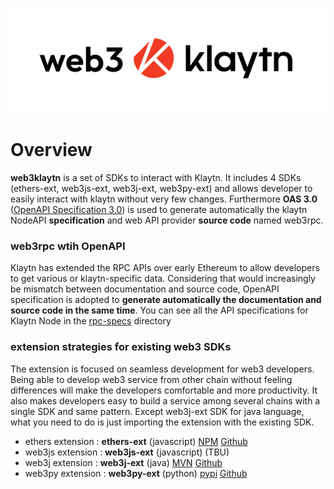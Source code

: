 
![logo.png](<logo.png>)

# Overview
**web3klaytn** is a set of SDKs to interact with Klaytn. It includes 4 SDKs (ethers-ext, web3js-ext, web3j-ext, web3py-ext) and allows developer to easily interact with klaytn without very few changes. Furthermore **OAS 3.0** ([OpenAPI Specification 3.0](https://swagger.io/specification/)) is used to generate automatically the klaytn NodeAPI **specification** and web API provider **source code** named web3rpc.

### web3rpc wtih OpenAPI
Klaytn has extended the RPC APIs over early Ethereum to allow developers to get various or klaytn-specific data. Considering that would increasingly be mismatch between documentation and source code, OpenAPI specification is adopted to **generate automatically the documentation and source code in the same time**. You can see all the API specifications for Klaytn Node in the [rpc-specs](https://github.com/klaytn/web3klaytn/tree/dev/web3rpc/rpc-specs) directory

### extension strategies for existing web3 SDKs
The extension is focused on seamless development for web3 developers. Being able to develop web3 service from other chain without feeling differences will make the developers comfortable and more productivity. It also makes developers easy to build a service among several chains with a single SDK and same pattern. Except web3j-ext SDK for java language, what you need to do is just importing the extension with the existing SDK.

- ethers extension : **ethers-ext** (javascript) [NPM](https://www.npmjs.com/package/@klaytn/ethers-ext) [Github](https://github.com/klaytn/web3klaytn/tree/main/ethers-ext)
- web3js extension : **web3js-ext** (javascript) (TBU)
- web3j extension : **web3j-ext** (java) [MVN](https://mvnrepository.com/artifact/foundation.klaytn/web3j-ext) [Github](https://github.com/klaytn/web3klaytn/tree/main/web3j-ext)
- web3py extension : **web3py-ext** (python) [pypi](https://pypi.org/project/web3py-ext/) [Github](https://github.com/klaytn/web3klaytn/tree/main/web3py-ext)

